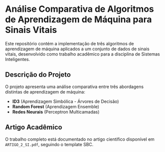 # Análise Comparativa de Algoritmos de Aprendizagem de Máquina para Sinais Vitais

Este repositório contém a implementação de três algoritmos de aprendizagem de máquina aplicados a um conjunto de dados de sinais vitais, desenvolvido como trabalho acadêmico para a disciplina de Sistemas Inteligentes.

## Descrição do Projeto

O projeto apresenta uma análise comparativa entre três abordagens distintas de aprendizagem de máquina:

- **ID3** (Aprendizagem Simbólica - Árvores de Decisão)
- **Random Forest** (Aprendizagem Ensemble)
- **Redes Neurais** (Perceptron Multicamadas)

## Artigo Acadêmico

O trabalho completo está documentado no artigo científico disponível em `ARTIGO_2_SI.pdf`, seguindo o template SBC.

